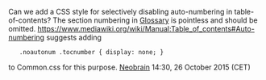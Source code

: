 Can we add a CSS style for selectively disabling auto-numbering in
table-of-contents? The section numbering in
[Glossary](Glossary "wikilink") is pointless and should be omitted.
<https://www.mediawiki.org/wiki/Manual:Table_of_contents#Auto-numbering>
suggests adding

`   .noautonum .tocnumber { display: none; }`

to Common.css for this purpose. [Neobrain](User:Neobrain "wikilink")
14:30, 26 October 2015 (CET)